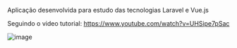 Aplicação desenvolvida para estudo das tecnologias Laravel e Vue.js

Seguindo o video tutorial: https://www.youtube.com/watch?v=UHSipe7pSac

![image](https://user-images.githubusercontent.com/30797165/116829512-714a8100-ab7a-11eb-8a0e-28c31ffc0662.png)
